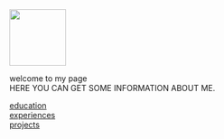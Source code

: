 <!DOCTYPE html>
<html lang="en">
<head>
    <!-- this is ujjawal -->
    <meta charset="UTF-8">
    <meta http-equiv="X-UA-Compatible" content="IE=edge">
    <meta name="viewport" content="width=device-width, initial-scale=1.0">
    
</head>
<body>
  <img src="download.jpg" height="100" >
  <p>welcome to my page  
    <br>
    HERE YOU CAN GET SOME INFORMATION ABOUT ME.
  </p>  
  <a href="/atributes.htm">education
  </a>
  <br>
  <a href="/experience.html">experiences</a>
  <br>
  <a href="/projects.html">projects</a>
</body>
</html>

